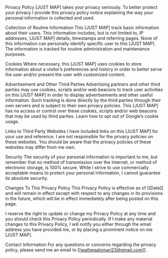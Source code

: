Privacy Policy
[JUST MAP] takes your privacy seriously. To better protect your privacy I provide this privacy policy notice explaining the way your personal information is collected and used.

Collection of Routine Information
This [JUST MAP] track basic information about their users. This information includes, but is not limited to, IP addresses, [JUST MAP] details, timestamps and referring pages. None of this information can personally identify specific user to this [JUST MAP]. The information is tracked for routine administration and maintenance purposes.

Cookies
Where necessary, this [JUST MAP] uses cookies to store information about a visitor’s preferences and history in order to better serve the user and/or present the user with customized content.

Advertisement and Other Third Parties
Advertising partners and other third parties may use cookies, scripts and/or web beacons to track user activities on this [JUST MAP] in order to display advertisements and other useful information. Such tracking is done directly by the third parties through their own servers and is subject to their own privacy policies. This [JUST MAP] has no access or control over these cookies, scripts and/or web beacons that may be used by third parties. Learn how to opt out of Google’s cookie usage.

Links to Third Party Websites
I have included links on this [JUST MAP] for your use and reference. I are not responsible for the privacy policies on these websites. You should be aware that the privacy policies of these websites may differ from me own.

Security
The security of your personal information is important to me, but remember that no method of transmission over the Internet, or method of electronic storage, is 100% secure. While I strive to use commercially acceptable means to protect your personal information, I cannot guarantee its absolute security.

Changes To This Privacy Policy
This Privacy Policy is effective as of [[Date]] and will remain in effect except with respect to any changes in its provisions in the future, which will be in effect immediately after being posted on this page.

I reserve the right to update or change my Privacy Policy at any time and you should check this Privacy Policy periodically. If I make any material changes to this Privacy Policy, I will notify you either through the email address you have provided me, or by placing a prominent notice on me [JUST MAP].

Contact Information
For any questions or concerns regarding the privacy policy, please send me an email to [[watheqalomari23@gmail.com]].
